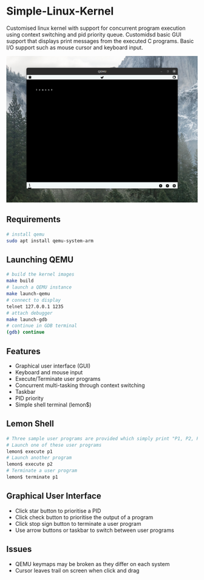 # Simple-Linux-Kernel

Customised linux kernel with support for concurrent program execution using context switching and pid priority queue.
Customidsd basic GUI support that displays print messages from the executed C programs.
Basic I/O support such as mouse cursor and keyboard input.

![alt text](https://github.com/jerrykress/Simple-Linux-Kernel/blob/master/screenshot.png?raw=true)

## Requirements
```bash
# install qemu
sudo apt install qemu-system-arm
```

## Launching QEMU
```bash
# build the kernel images
make build
# launch a QEMU instance
make launch-qemu
# connect to display
telnet 127.0.0.1 1235
# attach debugger
make launch-gdb
# continue in GDB terminal
(gdb) continue
```

## Features
- Graphical user interface (GUI)
- Keyboard and mouse input
- Execute/Terminate user programs
- Concurrent multi-tasking through context switching
- Taskbar
- PID priority
- Simple shell terminal (lemon$)

## Lemon Shell
```bash
# Three sample user programs are provided which simply print "P1, P2, P3"
# Launch one of these user programs
lemon$ execute p1
# Launch another program
lemon$ execute p2
# Terminate a user program
lemon$ terminate p1
```

## Graphical User Interface
- Click star button to prioritise a PID
- Click check button to prioritise the output of a program
- Click stop sign button to terminate a user program
- Use arrow buttons or taskbar to switch between user programs


## Issues
- QEMU keymaps may be broken as they differ on each system
- Cursor leaves trail on screen when click and drag

